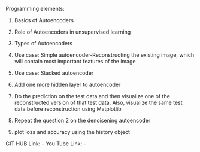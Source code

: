 Programming elements:
1. Basics of Autoencoders
2. Role of Autoencoders in unsupervised learning
3. Types of Autoencoders
4. Use case: Simple autoencoder-Reconstructing the existing image, which will contain most important
features of the image
5. Use case: Stacked autoencoder

1. Add one more hidden layer to autoencoder
2. Do the prediction on the test data and then visualize one of the reconstructed version of that test data.
Also, visualize the same test data before reconstruction using Matplotlib
3. Repeat the question 2 on the denoisening autoencoder
4. plot loss and accuracy using the history object


GIT HUB Link: - 
You Tube Link: -